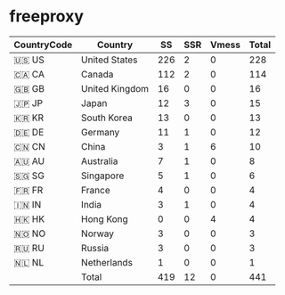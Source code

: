 # freeproxy

|CountryCode|Country|SS|SSR|Vmess|Total|
|  ----  | ----  |  ----  | ----  |  ----  | ----  |
|🇺🇸 US|United States|226|2|0|228|
|🇨🇦 CA|Canada|112|2|0|114|
|🇬🇧 GB|United Kingdom|16|0|0|16|
|🇯🇵 JP|Japan|12|3|0|15|
|🇰🇷 KR|South Korea|13|0|0|13|
|🇩🇪 DE|Germany|11|1|0|12|
|🇨🇳 CN|China|3|1|6|10|
|🇦🇺 AU|Australia|7|1|0|8|
|🇸🇬 SG|Singapore|5|1|0|6|
|🇫🇷 FR|France|4|0|0|4|
|🇮🇳 IN|India|3|1|0|4|
|🇭🇰 HK|Hong Kong|0|0|4|4|
|🇳🇴 NO|Norway|3|0|0|3|
|🇷🇺 RU|Russia|3|0|0|3|
|🇳🇱 NL|Netherlands|1|0|0|1|
||Total|419|12|0|441|
